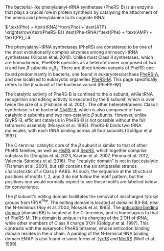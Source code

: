 

The bacterial-like phenylalanyl-tRNA synthetase (PheRS-B) is an enzyme that plays a crucial role in protein synthesis by catalysing the attachment of the amino acid phenylalanine to its cognate tRNA:




$ \text{Phe} + \text{tRNA}^\text{Phe} + \text{ATP} \xrightarrow{\text{PheRS-B}} \text{Phe-tRNA}^\text{Phe} + \text{AMP} + \text{PP}_i  $




The phenylalanyl-tRNA synthetases (PheRS) are considered to be one of the most evolutionarily complex enzymes among aminoacyl-tRNA synthetases (Klipcan et al. 2010).
Unlike most Class II synthetases, which are homodimeric, PheRS-B operates as a heterotetramer composed of two $\alpha$ and two $\beta$ subunits $\alpha_2 \beta_2$. 
There are three known variants of PheRS: one found predominantly in bacteria, one found in eukaryotes/archaea [PheRS-A](/class2/phe3), and one localised to eukaryotic organelles [PheRS-M](/class2/phe5). 
This page specifically refers to the $\beta$ subunit of the bacterial variant (PheRS-B$\beta$). 

The catalytic activity of PheRS-B is confined to the $\alpha$ subunit, while tRNA recognition and editing activity is executed by the $\beta$ subunit, 
which is over twice the size of $\alpha$ (Fishman et al. 2001). The other heterotetrameric Class II synthetase is the bacterial [GlyRS-B](/class2/gly2), which is also composed of two catalytic $\alpha$ subunits and two non-catalytic  $\beta$ subunits. 
However, unlike GlyRS-B, efficient catalysis in PheRS-B is not possible without the full tetrameric assembly (Mosyak et al. 1995). 
PheRS-B binds two tRNA molecules, with each tRNA binding across all four subunits (Goldgur et al. 1997). 


The C-terminal catalytic core of the $\beta$ subunit is similar to that of other PheRS families, as well as [HisRS](/class2/his) and [SepRS](/class2/sep), which together comprise subclass IIc
(Douglas et al. 2023, Kavran et al. 2007, Perona et al. 2012, Valencia-Sánchez et al. 2016). 
The "catalytic domain" is not in fact catalytic (Fishman et al. 2001), but still contains the six antiparallel strands characteristic of a Class II AARS. 
As such, the sequence at the structural positions of motifs 1, 2, and 3 do not follow the motif pattern, but the positions one would normally expect to see these motifs are 
labelled below for convenience. 



The $\beta$ subunit's editing domain facilitates the removal of mischarged tyrosyl groups from $\text{tRNA}^\text{Phe}$.
The editing domain is located at domains B3-B4, near the N-terminus (Roy et al. 2004, Mosyak et al. 1995). 
The [anticodon binding domain](/superfamily/class2/Anticodon_binding_domain_F) (domain B8) is located at the C-terminus, and is homologous to that of PheRS-M. This domain is unique in its charging of the 2′OH of tRNA, 
while other members of Class II charge 3′OH (Goldgur et al. 1997).
This contrasts with the eukaryotic PheRS tetramer, whose anticodon binding domain resides in the $\alpha$ chain.
A paralog of the N-terminal RNA binding domain EMAP is also found in some forms of [TyrRS](/class1/tyr) and [MetRS](/class1/met) (Wolf et al. 1999).


